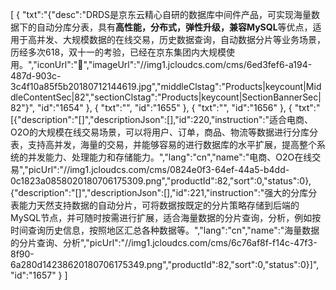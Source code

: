 [
	{
		"txt":"{\"desc\":\"DRDS是京东云精心自研的数据库中间件产品，可实现海量数据下的自动分库分表，具有<b>高性能，分布式，弹性升级，兼容MySQL</b>等优点，适用于高并发、大规模数据的在线交易，历史数据查询，自动数据分片等业务场景，历经多次618，双十一的考验，已经在京东集团内大规模使用。\",\"iconUrl\":\"\",\"imageUrl\":\"//img1.jcloudcs.com/cms/6ed3fef6-a194-487d-903c-3c4f10a85f5b20180712144619.jpg\",\"middleClstag\":\"Products|keycount|MiddleContentSec|82\",\"sectionClstag\":\"Products|keycount|SectionBannerSec|82\"}",
		"id":"1654"
	},
	{
		"txt":"",
		"id":"1655"
	},
	{
		"txt":"",
		"id":"1656"
	},
	{
		"txt":"[{\"description\":\"[]\",\"descriptionJson\":[],\"id\":220,\"instruction\":\"适合电商、O2O的大规模在线交易场景，可以将用户、订单，商品、物流等数据进行分库分表，支持高并发，海量的交易，并能够容易的进行数据库的水平扩展，提高整个系统的并发能力、处理能力和存储能力。\",\"lang\":\"cn\",\"name\":\"电商、O2O在线交易\",\"picUrl\":\"//img1.jcloudcs.com/cms/0824e0f3-64ef-44a5-b4dd-0c1823a0858020180706175309.png\",\"productId\":82,\"sort\":0,\"status\":0},{\"description\":\"[]\",\"descriptionJson\":[],\"id\":221,\"instruction\":\"强大的分库分表能力天然支持数据的自动分片，可将数据按既定的分片策略存储到后端的MySQL节点，并可随时按需进行扩展，适合海量数据的分片查询，分析，例如按时间查询历史信息，按照地区汇总各种数据等。\",\"lang\":\"cn\",\"name\":\"海量数据的分片查询、分析\",\"picUrl\":\"//img1.jcloudcs.com/cms/6c76af8f-f14c-47f3-8f90-6a280d14238620180706175349.png\",\"productId\":82,\"sort\":0,\"status\":0}]",
		"id":"1657"
	}
]